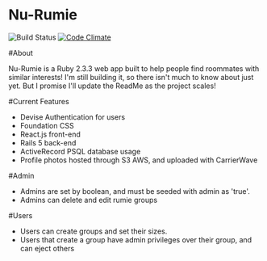 # Nu-Rumie
![Build Status](https://codeship.com/projects/e2ab7750-e4de-0134-56a3-260381cb9a2f/status?branch=master)
[![Code Climate](https://codeclimate.com/github/DBombay/nu-rumie/badges/gpa.svg)](https://codeclimate.com/github/DBombay/nu-rumie)


#About

Nu-Rumie is a Ruby 2.3.3 web app built to help people find roommates with similar interests! I'm still building it, so there isn't much to know about just yet. But I promise I'll update the ReadMe as the project scales!

#Current Features

- Devise Authentication for users
- Foundation CSS
- React.js front-end
- Rails 5 back-end
- ActiveRecord PSQL database usage
- Profile photos hosted through S3 AWS, and uploaded with CarrierWave

#Admin

- Admins are set by boolean, and must be seeded with admin as 'true'.
- Admins can delete and edit rumie groups

#Users

- Users can create groups and set their sizes.
- Users that create a group have admin privileges over their group, and can eject others
